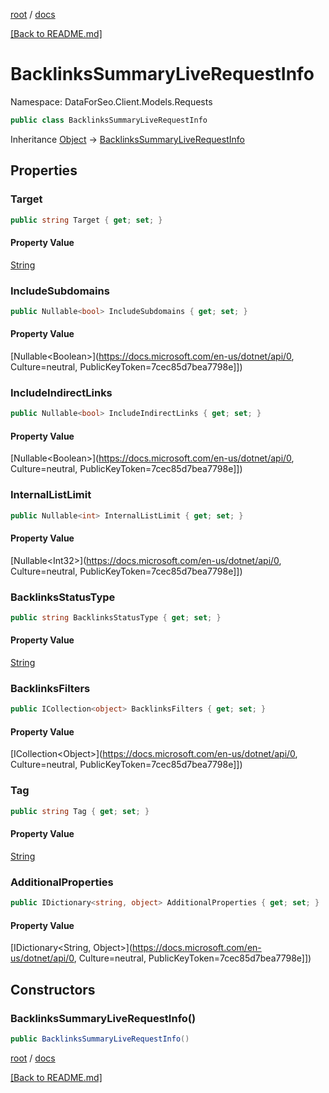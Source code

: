 [root](./../ "root") / [docs](./ "docs")

[[Back to README.md]](./../README.md "[Back to README.md]")

# BacklinksSummaryLiveRequestInfo

Namespace: DataForSeo.Client.Models.Requests

```csharp
public class BacklinksSummaryLiveRequestInfo
```

Inheritance [Object](https://docs.microsoft.com/en-us/dotnet/api/Object) → [BacklinksSummaryLiveRequestInfo](./BacklinksSummaryLiveRequestInfo.md)

## Properties

### **Target**

```csharp
public string Target { get; set; }
```

#### Property Value

[String](https://docs.microsoft.com/en-us/dotnet/api/String)<br>

### **IncludeSubdomains**

```csharp
public Nullable<bool> IncludeSubdomains { get; set; }
```

#### Property Value

[Nullable&lt;Boolean&gt;](https://docs.microsoft.com/en-us/dotnet/api/0, Culture=neutral, PublicKeyToken=7cec85d7bea7798e]])<br>

### **IncludeIndirectLinks**

```csharp
public Nullable<bool> IncludeIndirectLinks { get; set; }
```

#### Property Value

[Nullable&lt;Boolean&gt;](https://docs.microsoft.com/en-us/dotnet/api/0, Culture=neutral, PublicKeyToken=7cec85d7bea7798e]])<br>

### **InternalListLimit**

```csharp
public Nullable<int> InternalListLimit { get; set; }
```

#### Property Value

[Nullable&lt;Int32&gt;](https://docs.microsoft.com/en-us/dotnet/api/0, Culture=neutral, PublicKeyToken=7cec85d7bea7798e]])<br>

### **BacklinksStatusType**

```csharp
public string BacklinksStatusType { get; set; }
```

#### Property Value

[String](https://docs.microsoft.com/en-us/dotnet/api/String)<br>

### **BacklinksFilters**

```csharp
public ICollection<object> BacklinksFilters { get; set; }
```

#### Property Value

[ICollection&lt;Object&gt;](https://docs.microsoft.com/en-us/dotnet/api/0, Culture=neutral, PublicKeyToken=7cec85d7bea7798e]])<br>

### **Tag**

```csharp
public string Tag { get; set; }
```

#### Property Value

[String](https://docs.microsoft.com/en-us/dotnet/api/String)<br>

### **AdditionalProperties**

```csharp
public IDictionary<string, object> AdditionalProperties { get; set; }
```

#### Property Value

[IDictionary&lt;String, Object&gt;](https://docs.microsoft.com/en-us/dotnet/api/0, Culture=neutral, PublicKeyToken=7cec85d7bea7798e]])<br>

## Constructors

### **BacklinksSummaryLiveRequestInfo()**

```csharp
public BacklinksSummaryLiveRequestInfo()
```

[root](./../ "root") / [docs](./ "docs")

[[Back to README.md]](./../README.md "[Back to README.md]")